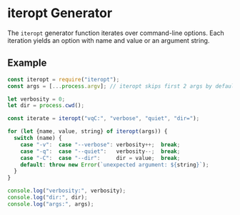 iteropt Generator
=================
The `iteropt` generator function iterates over command-line options.  Each
iteration yields an option with name and value or an argument string.

Example
-------

```js
const iteropt = require("iteropt");
const args = [...process.argv]; // iteropt skips first 2 args by default

let verbosity = 0;
let dir = process.cwd();

const iterate = iteropt("vqC:", "verbose", "quiet", "dir=");

for (let {name, value, string} of iteropt(args)) {
  switch (name) {
    case "-v":  case "--verbose": verbosity++;  break;
    case "-q":  case "--quiet":   verbosity--;  break;
    case "-C":  case "--dir":     dir = value;  break;
    default: throw new Error(`unexpected argument: ${string}`);
  }
}

console.log("verbosity:", verbosity);
console.log("dir:", dir);
console.log("args:", args);
```
